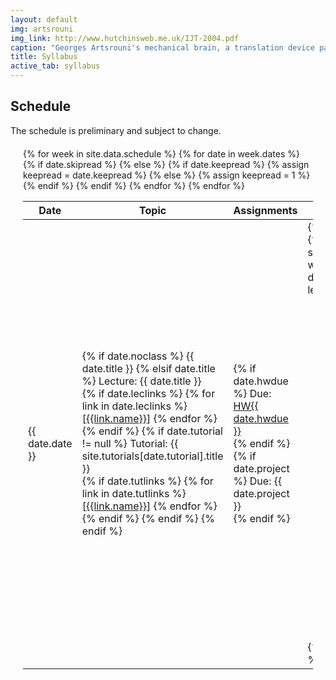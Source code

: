 ```yaml
---
layout: default
img: artsrouni
img_link: http://www.hutchinsweb.me.uk/IJT-2004.pdf
caption: "Georges Artsrouni's mechanical brain, a translation device patented in 1933 in France."
title: Syllabus
active_tab: syllabus
---
```


## Schedule

The schedule is preliminary and subject to change.

<style type="text/css">
    .bs-example{
        margin: 20px;
    }
</style>

<div class="bs-example">
    <div class="panel-group" id="accordion">
        <table>
        <thead><tr>
          <th>Date</th>
          <th>Topic</th>
          <th>Assignments</th>
          <th>Readings</th>
        </tr></thead>
        <tbody>  
        {% for week in site.data.schedule %}
          {% for date in week.dates %}
            <tr {% if date.noclass %}class="noclass"{% endif %}>
              <td>{{ date.date }}</td>
              <td>
                {% if date.noclass %}
                  {{ date.title }}
                {% elsif date.title %}
                 Lecture: {{ date.title }} <br/>
                  {% if date.leclinks %}
                    {% for link in date.leclinks %}
                      [<a href="{{link.url}}">{{link.name}}</a>]
                    {% endfor %}
                    <br/>
                  {% endif %} 
                  {% if date.tutorial != null %}
                    Tutorial: {{ site.tutorials[date.tutorial].title }}<br/>
                    {% if date.tutlinks %}
                      {% for link in date.tutlinks %}
                        [<a href="{{link.url}}">{{link.name}}</a>]
                      {% endfor %}
                      <br/>
                    {% endif %} 
                  {% endif %}
                {% endif %}
              </td>
              <td>
                {% if date.hwdue %}
                  Due: <a href="{{site.baseurl}}/hw{{date.hwdue}}.html">HW{{ date.hwdue }}</a><br/>
                {% endif %}
                {% if date.project %}
                  Due: {{ date.project }}<br/>
                {% endif %}
              </td>
              {% if date.skipread %} 
              {% else %}
                 {% if date.keepread %}
                   {% assign keepread = date.keepread %}
                {% else %} 
                   {% assign keepread = 1 %} 
                {% endif %}
              <td rowspan="{{ keepread }}">
                {% if date.lecture %}
                  {% assign lectures = site.data.syllabus | where: "tag", date.lecture  %}
                  {% if lectures[0] %}
                      <ul>
                      {% if date.readings %}
                         {% assign readings = lectures[0].readings | where: "tag", date.readings[0] %}
                      {% else %}
                         {% assign readings = lectures[0].readings %}
                      {% endif %}  
                      {% for link in readings %}
                        <li> 
                        {%if link.abbr %}
                          <a href="{{ link.url }}">{{ link.title }}</a>
                        {% else %}
                          <a href="{{ link.url }}">{{ link.title }}</a>.
                          {%if link.author %}
                              {{ link.author }}.
                          {% endif %}
                        {% endif %}
                        {%if link.citation %}
                            {{ link.citation }}.
                        {% endif %}
                        {%if link.video %}
                            <a href="{{ link.video }}"><span class="glyphicon glyphicon-film"></span></a>
                        {% endif %}
                        {% if link.download %} 
                            <a href="{{ link.download }}"><span class="glyphicon glyphicon-save"> </span></a> 
                        {% endif %}
                        </li>
                      {% endfor %}
                      </ul>
                  {% endif %}
                {% endif %}
              </td>
              {% endif %}
            </tr>
          {% endfor %}
        {% endfor %}
        </tbody>
        </table>
    </div>
</div>

